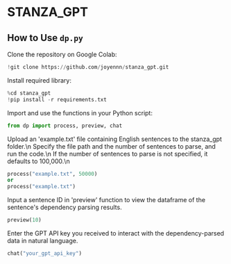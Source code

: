 # STANZA_GPT
## How to Use `dp.py`

Clone the repository on Google Colab:
```python
!git clone https://github.com/joyennn/stanza_gpt.git
```

Install required library:
```python
%cd stanza_gpt
!pip install -r requirements.txt
```

Import and use the functions in your Python script:
```python
from dp import process, preview, chat
```

Upload an 'example.txt' file containing English sentences to the stanza_gpt folder.\n
Specify the file path and the number of sentences to parse, and run the code.\n
If the number of sentences to parse is not specified, it defaults to 100,000.\n
```python
process("example.txt", 50000)
or
process("example.txt")
```

Input a sentence ID in 'preview' function to view the dataframe of the sentence's dependency parsing results.
```python
preview(10)
```

Enter the GPT API key you received to interact with the dependency-parsed data in natural language.
```python
chat("your_gpt_api_key")
```
